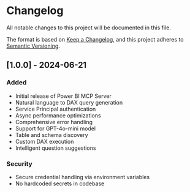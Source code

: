 # Changelog

All notable changes to this project will be documented in this file.

The format is based on [Keep a Changelog](https://keepachangelog.com/en/1.0.0/),
and this project adheres to [Semantic Versioning](https://semver.org/spec/v2.0.0.html).

## [1.0.0] - 2024-06-21

### Added
- Initial release of Power BI MCP Server
- Natural language to DAX query generation
- Service Principal authentication
- Async performance optimizations
- Comprehensive error handling
- Support for GPT-4o-mini model
- Table and schema discovery
- Custom DAX execution
- Intelligent question suggestions

### Security
- Secure credential handling via environment variables
- No hardcoded secrets in codebase

